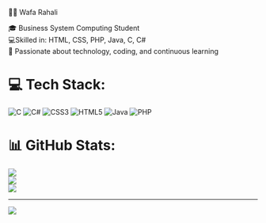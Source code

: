 👩‍💻 Wafa Rahali

🎓 Business System Computing Student<br/>
💻Skilled in: HTML, CSS, PHP, Java, C, C#<br/>
🌱 Passionate about technology, coding, and continuous learning


# 💻 Tech Stack:
![C](https://img.shields.io/badge/c-%2300599C.svg?style=for-the-badge&logo=c&logoColor=white) ![C#](https://img.shields.io/badge/c%23-%23239120.svg?style=for-the-badge&logo=csharp&logoColor=white) ![CSS3](https://img.shields.io/badge/css3-%231572B6.svg?style=for-the-badge&logo=css3&logoColor=white) ![HTML5](https://img.shields.io/badge/html5-%23E34F26.svg?style=for-the-badge&logo=html5&logoColor=white) ![Java](https://img.shields.io/badge/java-%23ED8B00.svg?style=for-the-badge&logo=openjdk&logoColor=white) ![PHP](https://img.shields.io/badge/php-%23777BB4.svg?style=for-the-badge&logo=php&logoColor=white)
# 📊 GitHub Stats:
![](https://github-readme-stats.vercel.app/api?username=wafa-rahali&theme=merko&hide_border=false&include_all_commits=false&count_private=false)<br/>
![](https://nirzak-streak-stats.vercel.app/?user=wafa-rahali&theme=merko&hide_border=false)<br/>
![](https://github-readme-stats.vercel.app/api/top-langs/?username=wafa-rahali&theme=merko&hide_border=false&include_all_commits=false&count_private=false&layout=compact)

---
[![](https://visitcount.itsvg.in/api?id=wafa-rahali&icon=0&color=0)](https://visitcount.itsvg.in)

<!-- Proudly created with GPRM ( https://gprm.itsvg.in ) -->
